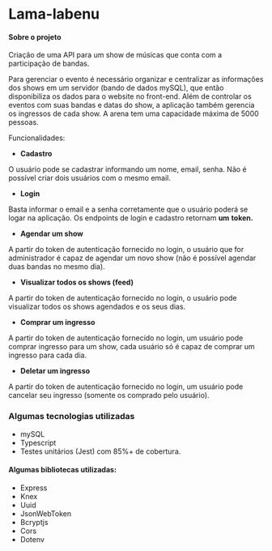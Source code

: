 # Lama-labenu

#### Sobre o projeto

Criação de uma API para um show de músicas que conta com a participação de bandas. 

Para gerenciar o evento é necessário organizar e centralizar as informações dos shows em um servidor (bando de dados mySQL), que então disponibiliza os dados para o website no front-end. Além de controlar os eventos com suas bandas e datas do show, a aplicação também gerencia os ingressos de cada show. A arena tem uma capacidade máxima de 5000 pessoas.

Funcionalidades:

- **Cadastro**

O usuário pode se cadastrar informando um nome, email, senha. Não é possível criar dois usuários com o mesmo email.

- **Login**

Basta informar o email e a senha corretamente que o usuário poderá se logar na aplicação. Os endpoints de login e cadastro retornam **um** **token.**

- **Agendar um show**

A partir do token de autenticação fornecido no login, o usuário que for administrador é capaz de agendar um novo show (não é possível agendar duas bandas no mesmo dia).

- **Visualizar todos os shows (feed)** 

A partir do token de autenticação fornecido no login, o usuário pode visualizar todos os shows agendados e os seus dias.

- **Comprar um ingresso**

A partir do token de autenticação fornecido no login, um usuário pode comprar ingresso para um show, cada usuário só é capaz de comprar um ingresso para cada dia.

- **Deletar um ingresso**

A partir do token de autenticação fornecido no login, um usuário pode cancelar seu ingresso (somente os comprado pelo usuário). 



### Algumas tecnologias utilizadas

- mySQL
- Typescript
- Testes unitários (Jest) com 85%+ de cobertura.

#### Algumas bibliotecas utilizadas:

- Express
- Knex
- Uuid
- JsonWebToken
- Bcryptjs
- Cors
- Dotenv



